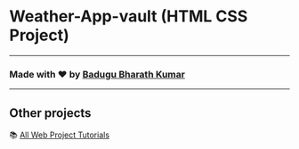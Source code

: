 # Weather-App-vault (HTML CSS Project)


---

### Made with ❤️ by [Badugu Bharath Kumar](https://www.instagram.com/_bharath_ly_/)





---

## Other projects

📚 [All Web  Project Tutorials](https://github.com/BaduguBharathKumar)
  



